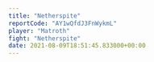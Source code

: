 ```yaml
---
title: "Netherspite"
reportCode: "AY1wQfdJ3FnWykmL"
player: "Matroth"
fight: "Netherspite"
date: 2021-08-09T18:51:45.833000+00:00
---
```

